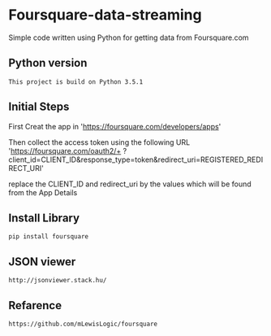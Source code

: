 # Foursquare-data-streaming
Simple code written using Python for getting data from Foursquare.com

## Python version
	This project is build on Python 3.5.1

## Initial Steps

First Creat the app in 'https://foursquare.com/developers/apps'

Then collect the access token using the following URL
'https://foursquare.com/oauth2/+
?client_id=CLIENT_ID&response_type=token&redirect_uri=REGISTERED_REDIRECT_URI'

replace the CLIENT_ID and redirect_uri by the values which will be found from the App Details

## Install Library

    pip install foursquare
    
## JSON viewer
	http://jsonviewer.stack.hu/

## Refarence

	https://github.com/mLewisLogic/foursquare
